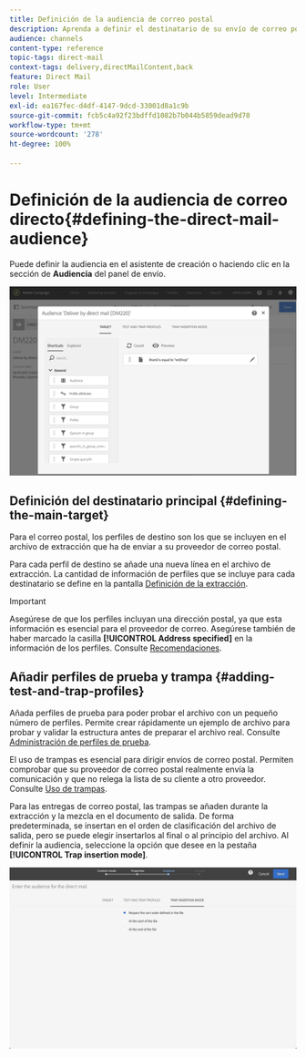 ```yaml
---
title: Definición de la audiencia de correo postal
description: Aprenda a definir el destinatario de su envío de correo postal.
audience: channels
content-type: reference
topic-tags: direct-mail
context-tags: delivery,directMailContent,back
feature: Direct Mail
role: User
level: Intermediate
exl-id: ea167fec-d4df-4147-9dcd-33001d8a1c9b
source-git-commit: fcb5c4a92f23bdffd1082b7b044b5859dead9d70
workflow-type: tm+mt
source-wordcount: '278'
ht-degree: 100%

---
```


# Definición de la audiencia de correo directo{#defining-the-direct-mail-audience}

Puede definir la audiencia en el asistente de creación o haciendo clic en la sección de **Audiencia** del panel de envío.

![](assets/direct_mail_15.png)

## Definición del destinatario principal {#defining-the-main-target}

Para el correo postal, los perfiles de destino son los que se incluyen en el archivo de extracción que ha de enviar a su proveedor de correo postal.

Para cada perfil de destino se añade una nueva línea en el archivo de extracción. La cantidad de información de perfiles que se incluye para cada destinatario se define en la pantalla [Definición de la extracción](../../channels/using/defining-the-direct-mail-content.md#defining-the-extraction).

>[!IMPORTANT]
>
>Asegúrese de que los perfiles incluyan una dirección postal, ya que esta información es esencial para el proveedor de correo. Asegúrese también de haber marcado la casilla **[!UICONTROL Address specified]** en la información de los perfiles. Consulte [Recomendaciones](../../channels/using/about-direct-mail.md#recommendations).

## Añadir perfiles de prueba y trampa {#adding-test-and-trap-profiles}

Añada perfiles de prueba para poder probar el archivo con un pequeño número de perfiles. Permite crear rápidamente un ejemplo de archivo para probar y validar la estructura antes de preparar el archivo real. Consulte [Administración de perfiles de prueba](../../audiences/using/managing-test-profiles.md).

El uso de trampas es esencial para dirigir envíos de correo postal. Permiten comprobar que su proveedor de correo postal realmente envía la comunicación y que no relega la lista de su cliente a otro proveedor. Consulte [Uso de trampas](../../sending/using/using-traps.md).

Para las entregas de correo postal, las trampas se añaden durante la extracción y la mezcla en el documento de salida. De forma predeterminada, se insertan en el orden de clasificación del archivo de salida, pero se puede elegir insertarlos al final o al principio del archivo. Al definir la audiencia, seleccione la opción que desee en la pestaña **[!UICONTROL Trap insertion mode]**.

![](assets/direct_mail_trap_insertion_mode.png)
